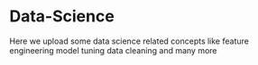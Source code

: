# Data-Science
Here we upload some data science related concepts like feature engineering model tuning data cleaning and many more
